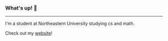 ### What's up! 🤟
---
I'm a student at Northeastern University studying cs and math. 

Check out my [website](https://cadenjuang.me/)!
